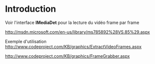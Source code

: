 # Introduction #

Voir l'interface **IMediaDet** pour la lecture du vidéo frame par frame

http://msdn.microsoft.com/en-us/library/ms785892%28VS.85%29.aspx

Exemple d'utilisation
http://www.codeproject.com/KB/graphics/ExtractVideoFrames.aspx


http://www.codeproject.com/KB/graphics/FrameGrabber.aspx